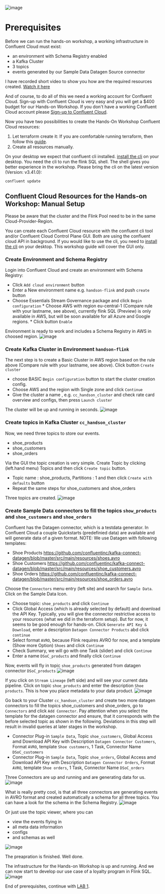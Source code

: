 ![image](terraform/img/confluent-logo-300-2.png)
# Prerequisites
Before we can run the hands-on workshop, a working infrastructure in Confluent Cloud must exist:
- an environment with Schema Registry enabled
- a Kafka Cluster
- 3 topics
- events generated by our Sample Data Datagen Source connector

I have recorded short video to show you how are the required resources created. [Watch it here](https://confluent.zoom.us/rec/share/UnZgprUTrQdk5BJMCpEBSa7US0oGXW-R0IOlznRhANPbbHN6Ea16ljvlGpH1t8lc.nG0ynr0vmWwq0xfN)

And of course, to do all of this we need a working account for Confluent Cloud.
Sign-up with Confluent Cloud is very easy and you will get a $400 budget for our Hands-on Workshop.
If you don't have a working Confluent Cloud account please [Sign-up to Confluent Cloud](https://www.confluent.io/confluent-cloud/tryfree/?utm_campaign=tm.campaigns_cd.Q124_EMEA_Stream-Processing-Essentials&utm_source=marketo&utm_medium=workshop).

Now you have two possibilities to create the Hands-On Workshop Confluent Cloud resources:
1. Let terraform create it: If you are comfortable running terraform, then follow this [guide](terraform/README.md).
2. Create all resources manually.

On your desktop we expect that confluent cli installed. [install the cli](https://docs.confluent.io/confluent-cli/current/install.html) on your desktop. You need the cli to run the flink SQL shell. 
The shell gives you better experience in the workshop. 
Please bring the cli on the latest version (Version: v3.41.0):
```
confluent update
```

## Confluent Cloud Resources for the Hands-on Workshop: Manual Setup

Please be aware that the cluster and the Flink Pool need to be in the same Cloud-Provider-Region.

You can create each Confluent Cloud resource with the confluent cli tool and/or Confluent Cloud Control Plane GUI.
Both are using the confluent cloud API in background.
If you would like to use the cli, you need to [install the cli](https://docs.confluent.io/confluent-cli/current/install.html) on your desktop. This workshop guide will cover the GUI only.

### Create Environment and Schema Registry
Login into Confluent Cloud and create an environment with Schema Registry:
* Click `Add cloud environment`  button
* Enter a New environment name e.g. `handson-flink` and push `create` button
* Choose Essentials Stream Governance package and click `Begin configuration`
        * Choose AWS with region eu-central-1 (Compare rule with your lastname, see above), currently flink SQL (Preview) is only available in AWS, but will be soon available for all Azure and Google regions.
        * Click button `Enable`

Environment is ready to work and includes a Schema Registry in AWS in choosed region.
![image](terraform/img/environment.png)

### Create Kafka Cluster in Environment `handson-flink`

The next step is to create a Basic Cluster in AWS region based on the rule above (Compare rule with your lastname, see above).
Click button `Create cluster` 
* choose BASIC `Begin configuration` button to start the cluster creation config.
* Choose AWS and the region with Single zone and click `Continue`
* Give the cluster a name , e.g. `cc_handson_cluster` and check rate card overview and configs, then press `Launch cluster` 

The cluster will be up and running in seconds.
![image](terraform/img/cluster.png)

### Create topics in Kafka Cluster `cc_handson_cluster`
Now, we need three topics to store our events.
* shoe_products
* shoe_customers
* shoe_orders

Via the GUI the topic creation is very simple.
Create Topic by clicking (left.hand menu) Topics and then click `Create topic` button.
* Topic name : shoe_products, Partitions : 1 and then click `Create with defaults` button
* Repeat the same steps for shoe_customers and shoe_orders 

Three topics are created.
![image](terraform/img/topics.png)

### Create Sample Data connectors to fill the topics `show_products` and `shoe_customers` and `shoe_orders`
Confluent has the Datagen connector, which is a testdata generator. In Confluent Cloud a couple Quickstarts (predefinied data) are available and will generate data of a given format.
NOTE: We use Datagen with following templates:
* Shoe Products https://github.com/confluentinc/kafka-connect-datagen/blob/master/src/main/resources/shoes.avro
* Shoe Customers https://github.com/confluentinc/kafka-connect-datagen/blob/master/src/main/resources/shoe_customers.avro
* Shoe Orders https://github.com/confluentinc/kafka-connect-datagen/blob/master/src/main/resources/shoe_orders.avro

Choose the `Connectors` menu entry (left site) and search for `Sample Data`. Click on the Sample Data Icon.
* Choose topic: `shoe_products` and click `Continue`
* Click Global Access (which is already selected by default) and download the API Key. Typically, you will give the connector restrictive access to your resources (what we did in the terraform setup). But for now, it seems to be good enough for hands-on. Click `Generate API Key & Download`, enter a description `Datagen Connector Products` abd click `continue`
* Select format `AVRO`, because Flink requires AVRO for now, and a template (Show more Option) `Shoes` and  click `Continue`
* Check Summary, we will go with one Task (slider) and click `Continue`
* Enter a name `DSoC_products` and finally click `Continue` 

Now, events will fly in topic `shoe_products` generated from datagen connector `DSoC_products`
![image](terraform/img/shoe_products.png)

If you click on `Stream Lineage` (left side) and will see your current data pipeline. Click on topic `shoe_products` and enter the description `Shoe products`. This is how you place metadata to your data product.
![image](terraform/img/streamlineage.png)

Go back to your Cluster `cc_handson_cluster` and create two more datagen connectors to fill the topics shoe_customers and shoe_orders, go to `Connectors` and click `Add Connector`. Pay attention when you select the template for the datagen connector and ensure, that it corresponds with the before selected topic as shown in the following. Deviations in this step will result in invalid queries at later stages in the workshop.
* Connector Plug-in `Sample Data`, Topic `shoe_customers`, Global Access amd Download API Key with Description `Datagen Connector Customers`, Format `AVRO`, template `Shoe customers`, 1 Task, Connector Name `DSoC_customers` 
* Connector Plug-in `Sample Data`, Topic `shoe_orders`, Global Access amd Download API Key with Description `Datagen Connector Orders`, Format `AVRO`, template `Shoe orders`, 1 Task, Connector Name `DSoC_orders` 

Three Connectors are up and running and are generating data for us.
![image](terraform/img/connectors.png)

What is really pretty cool, is that all three connectors are generating events in AVRO format and created automatically a schema for all three topics.
You can have a look for the schema in the Schema Registry.
![image](terraform/img/schema_show_products.png)

Or just use the topic viewer, where you can
- view the events flying in
- all meta data information
- configs
- and schemas as well

![image](terraform/img/topicviewer_schema_show_products.png)

The preapration is finished. Well done.

The infrastructure for the Hands-on Workshop is up and running. And we can now start to develop our use case of a loyalty program in Flink SQL.
![image](terraform/img/terraform_deployment.png)

End of prerequisites, continue with [LAB 1](lab1.md).
